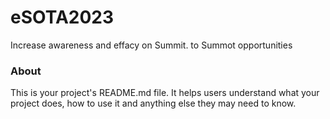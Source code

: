 eSOTA2023
=========

Increase awareness and effacy on Summit. to Summot opportunities

### About

This is your project's README.md file. It helps users understand what your
project does, how to use it and anything else they may need to know.